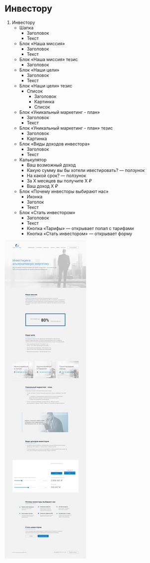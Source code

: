 # Инвестору

1. Инвестору
	* Шапка
		* Заголовок
		* Текст
	* Блок «Наша миссия»
		* Заголовок
		* Текст
	* Блок «Наша миссия» тезис
		* Заголовок
	* Блок «Наши цели»
		* Заголовок
		* Текст
	* Блок «Наши цели» тезис
		* Список
			* Заголовок
			* Картинка
			* Список
	* Блок «Уникальный маркетинг - план»
		* Заголовок
		* Текст
	* Блок «Уникальный маркетинг - план» тезис
		* Заголовок
		* Картинка
	* Блок «Виды доходов инвестора»
		* Заголовок
		* Текст
	* Калькулятор
		* Ваш возможный доход
		* Какую сумму вы бы хотели ивестировать? — ползунок
		* На какой срок? — ползунок
		* За Х месяцев вы получите Х ₽
		* Ваш доход Х ₽
	* Блок «Почему инвесторы выбирают нас»
		* Иконка
		* Заголок
		* Текст
	* Блок «Стать инвестором»
		* Заголовок
		* Текст
		* Кнопка «Тарифы» — открывает попап с тарифами
		* Кнопка «Стать инвестором» — открывает форму

![invest](../previews/invest.jpg)